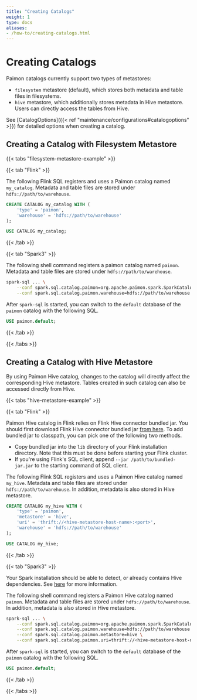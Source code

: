 ```yaml
---
title: "Creating Catalogs"
weight: 1
type: docs
aliases:
- /how-to/creating-catalogs.html
---
```

<!--
Licensed to the Apache Software Foundation (ASF) under one
or more contributor license agreements.  See the NOTICE file
distributed with this work for additional information
regarding copyright ownership.  The ASF licenses this file
to you under the Apache License, Version 2.0 (the
"License"); you may not use this file except in compliance
with the License.  You may obtain a copy of the License at

  http://www.apache.org/licenses/LICENSE-2.0

Unless required by applicable law or agreed to in writing,
software distributed under the License is distributed on an
"AS IS" BASIS, WITHOUT WARRANTIES OR CONDITIONS OF ANY
KIND, either express or implied.  See the License for the
specific language governing permissions and limitations
under the License.
-->

# Creating Catalogs

Paimon catalogs currently support two types of metastores:

* `filesystem` metastore (default), which stores both metadata and table files in filesystems.
* `hive` metastore, which additionally stores metadata in Hive metastore. Users can directly access the tables from Hive.

See [CatalogOptions]({{< ref "maintenance/configurations#catalogoptions" >}}) for detailed options when creating a catalog.

## Creating a Catalog with Filesystem Metastore

{{< tabs "filesystem-metastore-example" >}}

{{< tab "Flink" >}}

The following Flink SQL registers and uses a Paimon catalog named `my_catalog`. Metadata and table files are stored under `hdfs://path/to/warehouse`.

```sql
CREATE CATALOG my_catalog WITH (
    'type' = 'paimon',
    'warehouse' = 'hdfs://path/to/warehouse'
);

USE CATALOG my_catalog;
```

{{< /tab >}}

{{< tab "Spark3" >}}

The following shell command registers a paimon catalog named `paimon`. Metadata and table files are stored under `hdfs://path/to/warehouse`.

```bash
spark-sql ... \
    --conf spark.sql.catalog.paimon=org.apache.paimon.spark.SparkCatalog \
    --conf spark.sql.catalog.paimon.warehouse=hdfs://path/to/warehouse
```

After `spark-sql` is started, you can switch to the `default` database of the `paimon` catalog with the following SQL.

```sql
USE paimon.default;
```

{{< /tab >}}

{{< /tabs >}}

## Creating a Catalog with Hive Metastore

By using Paimon Hive catalog, changes to the catalog will directly affect the corresponding Hive metastore. Tables created in such catalog can also be accessed directly from Hive.

{{< tabs "hive-metastore-example" >}}

{{< tab "Flink" >}}

Paimon Hive catalog in Flink relies on Flink Hive connector bundled jar. You should first download Flink Hive connector bundled jar [from here](https://nightlies.apache.org/flink/flink-docs-release-1.17/docs/connectors/table/hive/overview/#using-bundled-hive-jar). To add bundled jar to classpath, you can pick one of the following two methods.

* Copy bundled jar into the `lib` directory of your Flink installation directory. Note that this must be done before starting your Flink cluster.
* If you're using Flink's SQL client, append `--jar /path/to/bundled-jar.jar` to the starting command of SQL client.

The following Flink SQL registers and uses a Paimon Hive catalog named `my_hive`. Metadata and table files are stored under `hdfs://path/to/warehouse`. In addition, metadata is also stored in Hive metastore.

```sql
CREATE CATALOG my_hive WITH (
    'type' = 'paimon',
    'metastore' = 'hive',
    'uri' = 'thrift://<hive-metastore-host-name>:<port>',
    'warehouse' = 'hdfs://path/to/warehouse'
);

USE CATALOG my_hive;
```

{{< /tab >}}

{{< tab "Spark3" >}}

Your Spark installation should be able to detect, or already contains Hive dependencies. See [here](https://spark.apache.org/docs/latest/sql-data-sources-hive-tables.html) for more information.

The following shell command registers a Paimon Hive catalog named `paimon`. Metadata and table files are stored under `hdfs://path/to/warehouse`. In addition, metadata is also stored in Hive metastore.

```bash
spark-sql ... \
    --conf spark.sql.catalog.paimon=org.apache.paimon.spark.SparkCatalog \
    --conf spark.sql.catalog.paimon.warehouse=hdfs://path/to/warehouse \
    --conf spark.sql.catalog.paimon.metastore=hive \
    --conf spark.sql.catalog.paimon.uri=thrift://<hive-metastore-host-name>:<port>
```

After `spark-sql` is started, you can switch to the `default` database of the `paimon` catalog with the following SQL.

```sql
USE paimon.default;
```

{{< /tab >}}

{{< /tabs >}}